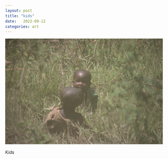 ```yaml
---
layout: post
title: "kids"
date:   2022-09-12
categories: art
---
```


![kids](/img/arts/uganda/kids.jpg)

<span class='image-details'>
Kids
</span>
